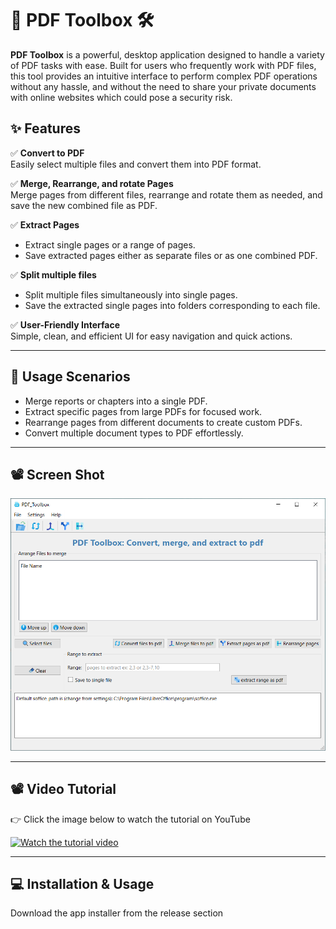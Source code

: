# 📄 PDF Toolbox 🛠️

**PDF Toolbox** is a powerful, desktop application designed to handle a variety of PDF tasks with ease. Built for users who frequently work with PDF files, this tool provides an intuitive interface to perform complex PDF operations without any hassle, and without the need to share your private documents with online websites which could pose a security risk.

## ✨ Features

✅ **Convert to PDF**  
Easily select multiple files and convert them into PDF format.

✅ **Merge, Rearrange, and rotate Pages**  
Merge pages from different files, rearrange and rotate them as needed, and save the new combined file as PDF.

✅ **Extract Pages**  
- Extract single pages or a range of pages.
- Save extracted pages either as separate files or as one combined PDF.

✅ **Split multiple files**  
- Split multiple files simultaneously into single pages.
- Save the extracted single pages into folders corresponding to each file.

✅ **User-Friendly Interface**  
Simple, clean, and efficient UI for easy navigation and quick actions.

---

## 🚀 Usage Scenarios
- Merge reports or chapters into a single PDF.
- Extract specific pages from large PDFs for focused work.
- Rearrange pages from different documents to create custom PDFs.
- Convert multiple document types to PDF effortlessly.

---

## 📽️ Screen Shot

<a>
  <img src="Thumbnail.png"  width="600"/>
</a>

---

## 📽️ Video Tutorial
👉 Click the image below to watch the tutorial on YouTube

[![Watch the tutorial video](https://img.youtube.com/vi/Zd4nnc1Ktck/0.jpg)](https://youtu.be/Zd4nnc1Ktck)

---

## 💻 Installation & Usage

Download the app installer from the release section
